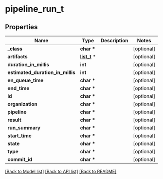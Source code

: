 # pipeline_run_t

## Properties
Name | Type | Description | Notes
------------ | ------------- | ------------- | -------------
**_class** | **char \*** |  | [optional] 
**artifacts** | [**list_t**](pipeline_runartifacts.md) \* |  | [optional] 
**duration_in_millis** | **int** |  | [optional] 
**estimated_duration_in_millis** | **int** |  | [optional] 
**en_queue_time** | **char \*** |  | [optional] 
**end_time** | **char \*** |  | [optional] 
**id** | **char \*** |  | [optional] 
**organization** | **char \*** |  | [optional] 
**pipeline** | **char \*** |  | [optional] 
**result** | **char \*** |  | [optional] 
**run_summary** | **char \*** |  | [optional] 
**start_time** | **char \*** |  | [optional] 
**state** | **char \*** |  | [optional] 
**type** | **char \*** |  | [optional] 
**commit_id** | **char \*** |  | [optional] 

[[Back to Model list]](../README.md#documentation-for-models) [[Back to API list]](../README.md#documentation-for-api-endpoints) [[Back to README]](../README.md)


